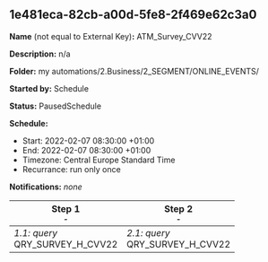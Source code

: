 ## 1e481eca-82cb-a00d-5fe8-2f469e62c3a0

**Name** (not equal to External Key)**:** ATM_Survey_CVV22

**Description:** n/a

**Folder:** my automations/2.Business/2_SEGMENT/ONLINE_EVENTS/

**Started by:** Schedule

**Status:** PausedSchedule

**Schedule:**

* Start: 2022-02-07 08:30:00 +01:00
* End: 2022-02-07 08:30:00 +01:00
* Timezone: Central Europe Standard Time
* Recurrance: run only once

**Notifications:** _none_


| Step 1<br>_<small>-</small>_ | Step 2<br>_<small>-</small>_ |
| --- | --- |
| _1.1: query_<br>QRY_SURVEY_H_CVV22 | _2.1: query_<br>QRY_SURVEY_H_CVV22 |
